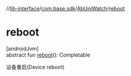 //[lib-interface](../../../index.md)/[com.base.sdk](../index.md)/[AbUniWatch](index.md)/[reboot](reboot.md)

# reboot

[androidJvm]\
abstract fun [reboot](reboot.md)(): Completable

设备重启(Device reboot)
